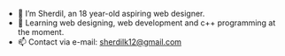 - 👋 I’m Sherdil, an 18 year-old aspiring web designer.
- 🌱 Learning web designing, web development and c++ programming at the moment.
- 📫 Contact via e-mail: sherdilk12@gmail.com
